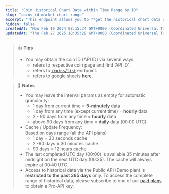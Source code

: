 ```yaml
---
title: "Coin Historical Chart Data within Time Range by ID"
slug: "coins-id-market-chart-range"
excerpt: "This endpoint allows you to **get the historical chart data of a coin within certain time range in UNIX along with price, market cap and 24hr volume based on particular coin ID**"
hidden: false
createdAt: "Mon Feb 19 2024 08:15:34 GMT+0000 (Coordinated Universal Time)"
updatedAt: "Thu Feb 27 2025 18:35:28 GMT+0000 (Coordinated Universal Time)"
---
```

> 👍 **Tips**
> 
> - You may obtain the coin ID (API ID) via several ways:
>   - refers to respective coin page and find ‘API ID’.
>   - refers to [`/coins/list`](/reference/coins-list) endpoint.
>   - refers to google sheets [here](https://docs.google.com/spreadsheets/d/1wTTuxXt8n9q7C4NDXqQpI3wpKu1_5bGVmP9Xz0XGSyU/edit?usp=sharing).

> 📘 **Notes**
> 
> - You may leave the interval params as empty for automatic granularity:
>   - 1 day from current time = **5-minutely** data
>   - 1 day from any time (except current time) = **hourly** data
>   - 2 - 90 days from any time = **hourly** data
>   - above 90 days from any time = **daily** data (00:00 UTC)
> - Cache / Update Frequency:  
>   Based on days range (all the API plans)
>   - 1 day = 30 seconds cache
>   - 2 -90 days = 30 minutes cache
>   - 90 days = 12 hours cache
> - The last completed UTC day (00:00) is available 35 minutes after midnight on the next UTC day (00:35). The cache will always expire at 00:40 UTC.
> - Access to historical data via the Public API (Demo plan) is **restricted to the past 365 days** only. To access the complete range of historical data, please subscribe to one of our [paid plans](https://www.coingecko.com/en/api/pricing) to obtain a Pro-API key.
